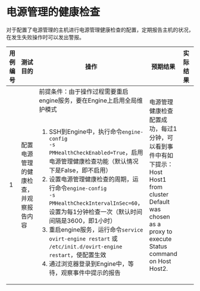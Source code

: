 # 电源管理的健康检查

对于配置了电源管理的主机进行电源管理健康检查的配置，定期报告主机的状况，在发生失败操作时可以发出警报。

|用例编号|测试目的|操作|预期结果|实际结果|备注|
|--------|--------|----|--------|--------|----|
|1       |配置电源管理的健康检查，并观察报告内容|前提条件：由于操作过程需要重启engine服务，要在Engine上启用全局维护模式<br /><br /><ol><li>SSH到Engine中，执行命令<code>engine-config -s PMHealthCheckEnabled=True</code>，启用电源管理健康检查功能（默认情况下是False，即不启用）</li><li>设置电源管理健康检查的周期，运行命令<code>engine-config -s PMHealthCheckIntervalInSec=60</code>，设置为每1分钟检查一次（默认时间间隔是3600，即1小时）</li><li>重启engine服务，运行命令<code>service ovirt-engine restart</code> 或 <code>/etc/init.d/ovirt-engine restart</code>，使配置生效</li><li>通过浏览器登录到Engine中，等待，观察事件中提示的报告</li></ol>|电源管理健康检查配置成功，每过1分钟，可以看到事件中有如下提示：<br />Host Host1 from cluster Default was chosen as a proxy to execute Status command on Host Host2.||
